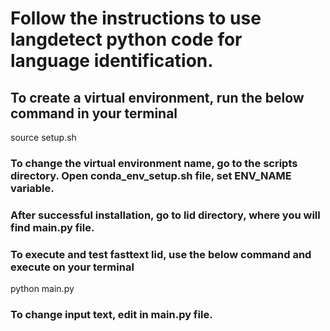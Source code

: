 # Follow the instructions to use langdetect python code for language identification.
## To create a virtual environment, run the below command in your terminal
source setup.sh

### To change the virtual environment name, go to the scripts directory. Open conda_env_setup.sh file, set ENV_NAME variable.

### After successful installation, go to lid directory, where you will find main.py file.
### To execute and test fasttext lid, use the below command and execute on your terminal
python main.py 

### To change input text, edit in main.py file. 

